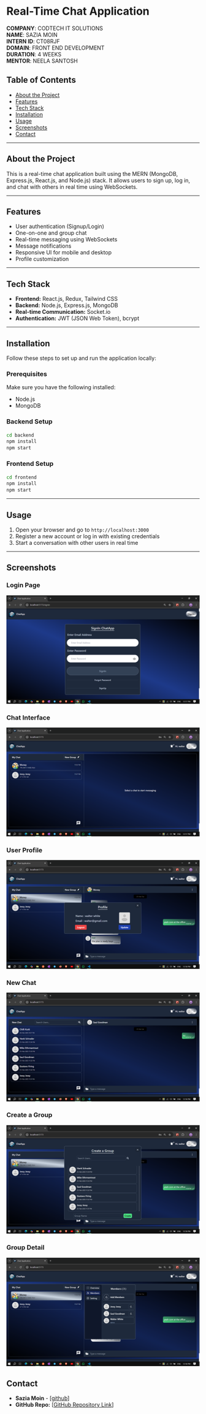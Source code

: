 # Real-Time Chat Application
**COMPANY**: CODTECH IT SOLUTIONS  
**NAME**: SAZIA MOIN  
**INTERN ID**: CT08RJF  
**DOMAIN**: FRONT END DEVELOPMENT  
**DURATION**: 4 WEEKS  
**MENTOR**: NEELA SANTOSH  
## Table of Contents
- [About the Project](#about-the-project)
- [Features](#features)
- [Tech Stack](#tech-stack)
- [Installation](#installation)
- [Usage](#usage)
- [Screenshots](#screenshots)
- [Contact](#contact)

---

## About the Project
This is a real-time chat application built using the MERN (MongoDB, Express.js, React.js, and Node.js) stack. It allows users to sign up, log in, and chat with others in real time using WebSockets.

---

## Features
- User authentication (Signup/Login)
- One-on-one and group chat
- Real-time messaging using WebSockets
- Message notifications
- Responsive UI for mobile and desktop
- Profile customization

---

## Tech Stack
- **Frontend:** React.js, Redux, Tailwind CSS
- **Backend:** Node.js, Express.js, MongoDB
- **Real-time Communication:** Socket.io
- **Authentication:** JWT (JSON Web Token), bcrypt

---

## Installation
Follow these steps to set up and run the application locally:

### Prerequisites
Make sure you have the following installed:
- Node.js
- MongoDB

### Backend Setup
```sh
cd backend
npm install
npm start
```

### Frontend Setup
```sh
cd frontend
npm install
npm start
```

---

## Usage
1. Open your browser and go to `http://localhost:3000`
2. Register a new account or log in with existing credentials
3. Start a conversation with other users in real time

---

## Screenshots
### Login Page
![Login Page](Demo_screenshot\login.png)

### Chat Interface
![Chat Interface](Demo_screenshot\chat_interface.png)

### User Profile
![User Profile](Demo_screenshot\profile.png)

### New Chat
![New Chat](Demo_screenshot\newchat.png)

### Create a Group
![Create a Group](Demo_screenshot\Create_group.png)

### Group Detail
![Group Detail](Demo_screenshot\Group_detail.png)



## Contact
- **Sazia Moin** - [[github](https://github.com/SaziaMoin)]
- **GitHub Repo:** [[GitHub Repository Link](https://github.com/SaziaMoin/Real-Time_Chat-App)]

